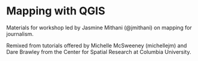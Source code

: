 # Mapping with QGIS

Materials for workshop led by Jasmine Mithani (@jmithani) on mapping for journalism. 

Remixed from tutorials offered by Michelle McSweeney (michellejm) and Dare Brawley from the Center for Spatial Research at Columbia University.
